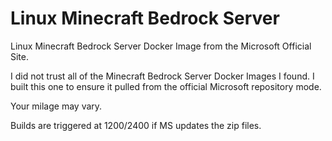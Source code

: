 # Linux Minecraft Bedrock Server
Linux Minecraft Bedrock Server Docker Image from the Microsoft Official Site.

I did not trust all of the Minecraft Bedrock Server Docker Images I found.  I built this one to ensure it pulled from the official Microsoft repository mode.

Your  milage may vary.

Builds are triggered at 1200/2400 if MS updates the zip files.
